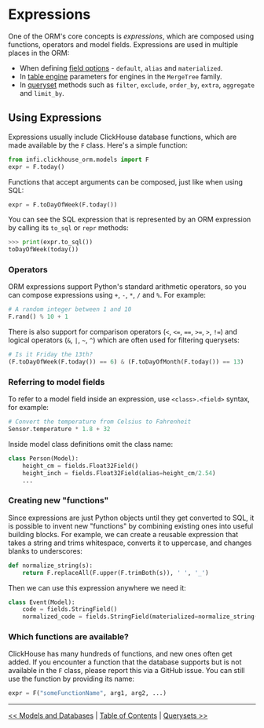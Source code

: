
Expressions
===========

One of the ORM's core concepts is _expressions_, which are composed using functions, operators and model fields. Expressions are used in multiple places in the ORM:

- When defining [field options](field_options.md) - `default`, `alias` and `materialized`.
- In [table engine](table_engines.md) parameters for engines in the `MergeTree` family.
- In [queryset](querysets.md) methods such as `filter`, `exclude`, `order_by`, `extra`, `aggregate` and `limit_by`.

Using Expressions
-----------------

Expressions usually include ClickHouse database functions, which are made available by the `F` class. Here's a simple function:
```python
from infi.clickhouse_orm.models import F
expr = F.today()
```

Functions that accept arguments can be composed, just like when using SQL:
```python
expr = F.toDayOfWeek(F.today())
```

You can see the SQL expression that is represented by an ORM expression by calling its `to_sql` or `repr` methods:
```python
>>> print(expr.to_sql())
toDayOfWeek(today())
```

### Operators

ORM expressions support Python's standard arithmetic operators, so you can compose expressions using `+`, `-`, `*`, `/` and `%`. For example:
```python
# A random integer between 1 and 10
F.rand() % 10 + 1
```

There is also support for comparison operators (`<`, `<=`, `==`, `>=`, `>`, `!=`) and logical operators (`&`, `|`, `~`, `^`) which are often used for filtering querysets:
```python
# Is it Friday the 13th?
(F.toDayOfWeek(F.today()) == 6) & (F.toDayOfMonth(F.today()) == 13)
```

### Referring to model fields

To refer to a model field inside an expression, use `<class>.<field>` syntax, for example:
```python
# Convert the temperature from Celsius to Fahrenheit
Sensor.temperature * 1.8 + 32
```

Inside model class definitions omit the class name:
```python
class Person(Model):
    height_cm = fields.Float32Field()
    height_inch = fields.Float32Field(alias=height_cm/2.54)
    ...
```

### Creating new "functions"

Since expressions are just Python objects until they get converted to SQL, it is possible to invent new "functions" by combining existing ones into useful building blocks. For example, we can create a reusable expression that takes a string and trims whitespace, converts it to uppercase, and changes blanks to underscores:
```python
def normalize_string(s):
    return F.replaceAll(F.upper(F.trimBoth(s)), ' ', '_')
```

Then we can use this expression anywhere we need it:
```python
class Event(Model):
    code = fields.StringField()
    normalized_code = fields.StringField(materialized=normalize_string(code))
```

### Which functions are available?

ClickHouse has many hundreds of functions, and new ones often get added. If you encounter a function that the database supports but is not available in the `F` class, please report this via a GitHub issue. You can still use the function by providing its name:
```python
expr = F("someFunctionName", arg1, arg2, ...)
```

---

[<< Models and Databases](models_and_databases.md) | [Table of Contents](toc.md) | [Querysets >>](querysets.md)